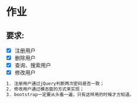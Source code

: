# 作业 

## 要求:

- [x] 注册用户
- [x] 删除用户
- [x] 查询、搜索用户
- [x] 修改用户

```bash
1. 注册用户通过jQuery判断两次密码是否一致； 
2. 修改用户通过模态窗的方式来实现；
3. bootstrap一定要从头看一遍，只有这样用的时候才方知道。
```
